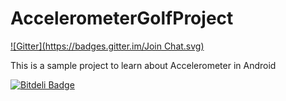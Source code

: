 AccelerometerGolfProject
========================
[![Gitter](https://badges.gitter.im/Join Chat.svg)](https://gitter.im/anujku/AccelerometerGolfProject?utm_source=badge&utm_medium=badge&utm_campaign=pr-badge&utm_content=badge)

This is a sample project to learn about Accelerometer in Android


[![Bitdeli Badge](https://d2weczhvl823v0.cloudfront.net/anujku/accelerometergolfproject/trend.png)](https://bitdeli.com/free "Bitdeli Badge")

